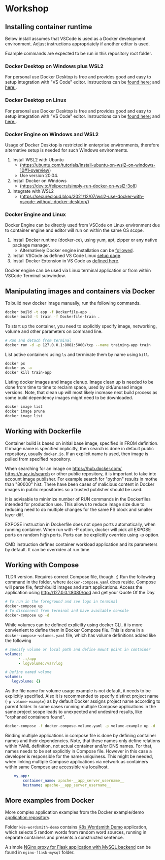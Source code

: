 # Workshop

## Installing container runtime

Below install assumes that VSCode is used as a Docker development environment. Adjust instructions appropriately if another editor is used.

Example commands are expected to be run in this repository root folder.

### Docker Desktop on Windows plus WSL2

For personal use Docker Desktop is free and provides good and easy to setup integration with "VS Code" editor. Instructions can be [found here:](https://docs.docker.com/desktop/windows/wsl/) and [here:](https://code.visualstudio.com/docs/remote/containers-tutorial).

### Docker Desktop on Linux

For personal use Docker Desktop is free and provides good and easy to setup integration with "VS Code" editor. Instructions can be [found here:](https://docs.docker.com/desktop/install/linux-install/) and [here:](https://code.visualstudio.com/docs/remote/containers-tutorial).


### Docker Engine on Windows and WSL2

Usage of Docker Desktop is restricted in enterprise environments, therefore alternative setup is needed for such Windows environments.

1. Install WSL2 with Ubuntu
    * (https://ubuntu.com/tutorials/install-ubuntu-on-wsl2-on-windows-10#1-overview)
    * Use version 20.04.
2. Install Docker on Windows
    * (https://dev.to/felipecrs/simply-run-docker-on-wsl2-3o8)
3. Integrate with WSL2
    * (https://securecloud.blog/2021/12/07/wsl2-use-docker-with-vscode-without-docker-desktop/)


### Docker Engine and Linux

Docker Engine can be directly used from  VSCode on Linux environment due to container engine and editor will run on within the same OS scope.

1. Install Docker runtime (docker-ce), using yum, apt, zipper or any native package manager.
    * Alternatively Docker engine installation can be [followed](https://docs.docker.com/engine/install/).
2. Install VSCode as defined VS Code Linux [setup page](https://code.visualstudio.com/docs/setup/linux).
3. Install Docker Extension in VS Code as [defined here](https://code.visualstudio.com/docs/containers/overview).

Docker engine can be used via Linux terminal application or from within VSCode Terminal subwindow.

## Manipulating images and containers via Docker

To build new docker image manually, run the following commands.

```bash
docker build -t app -f Dockerfile-app .
docker build -t train -f Dockerfile-train .
```

To start up the container, you need to explicitly specify image, networking, volume and other parameters on command line.

```bash
# Run and detach from terminal
docker run -d -p 127.0.0.1:8081:5000/tcp --name training-app train
```

List active containers using `ls` and terminate them by name using `kill`.

```bash
docker ps
docker ps -a
docker kill train-app
```

Listing docker images and image clenup. Image clean up is needed to be done from time to time to reclaim space, used by old/unused image versions. Note, that clean up will most likely increase next build process as some build dependency images might need to be downloaded.

```bash
docker image list
docker image prune
docker image list
```

## Working with Dockerfile

Container build is based on initial base image, specified in FROM definition. If image name is specified implicitly, then search is done in default public repository, usually `docker.io`. If an explicit name is used, then image is pulled from specified repository.

When searching for an image on https://hub.docker.com/, https://quay.io/search or other public repository, it is important to take into account image publisher. For example search for "python" results in mothe than "80000" hist. There have been cases of malicious content in Docker images in public repositories so a trusted publisher should be used.

It is advisable to minimize number of RUN commands in the Dockerfiles intended for production use. This allows to reduce image size due to reducing need to do multiple changes for the same FS block and smaller layer diff.

EXPOSE instruction in Dockerfile does not open ports automatically, when running container. When run with -P option, docker will pick all EXPOSE ports on random high ports. Ports can be explicitly override using -p option.

CMD instruction defines container workload application and its parameters by default. It can be overriden at run time.

## Working with Compose

TLDR version. Requires correct Compose file, though. :) Run the following command in the folder, where `docker-compose.yaml` does reside. Compose will parse file, fetch/build images and start applications. Access the application using  http://127.0.0.1:8080/qod and get your Quote Of the Day.

```bash
# To run in the foreground and see logs in terminal
docker-compose up
# To disconnect from terminal and have available console
docker-compose up -d
```

While volumes can be defined explicilty using docker CLI, it is more convienient to define them in Docker Compose file. This is done in a `docker-compose-volumes.yaml` file, which has volume definitions added like the following
```yaml
# Specify volume or local path and define mount point in container
volumes:
      - .:/app
      - logvolume:/var/log

# Define named volume
volumes:
   logvolume: {}
```

As the file name for volume usage example is not default, it needs to be explicitly specified. Also it is recommended to specify distinct project name (`-p volume-example`) as by default Docker assigns project name according to parent folder. In some cases running multiple Compose applications in the same project scope leads to unexpected and undesired results, like "orphaned containers found".

```bash
docker-compose -f docker-compose-volume.yaml -p volume-example up -d
```

Binding multiple applications in compose file is done by defining container names and their dependencies. Note, that these names only define relations within YAML definition, not actual container and/or DNS names. For that, names needs to be set explicitly in Compose file. However in this case a developer is responsible for the name uniquiness. This might be needed, when linking multiple Compose applications via network as containers within same Compose are accessible via localhost.

```yaml
    my_app:
        container_name: apache-__app_server_username__
        hostname: apache-__app_server_username__
```

## More examples from Docker

More complex application examples from the Docker example/demo [application repository](https://github.com/dockersamples).

Folder `k8s-wordsmith-demo` contains [K8s Wordsmith Demo](https://github.com/centric-lt/container-workshop/blob/master/k8s-wordsmith-demo/README.md) application, which selects 5 random words from random word sources, running in separate containers and presents a constructed sentence.

A simple [NGinx proxy for Flask application with MySQL backend](https://github.com/centric-lt/container-workshop/blob/master/nginx-flask-mysql/README.md) can be found in `nginx-flask-mysql` folder.
